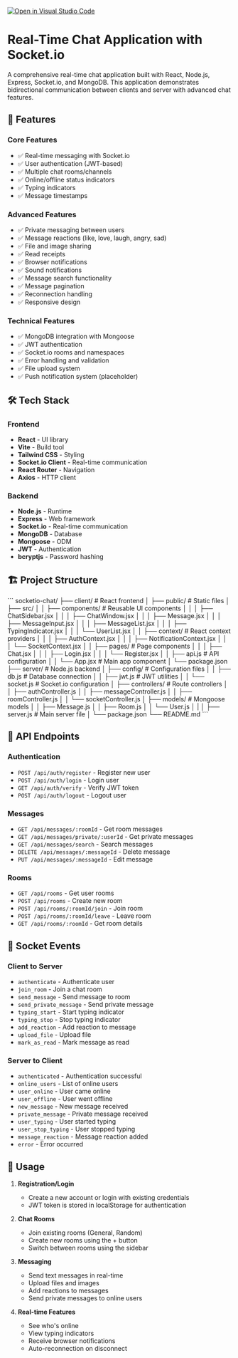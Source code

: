 [![Open in Visual Studio Code](https://classroom.github.com/assets/open-in-vscode-2e0aaae1b6195c2367325f4f02e2d04e9abb55f0b24a779b69b11b9e10269abc.svg)](https://classroom.github.com/online_ide?assignment_repo_id=19951575&assignment_repo_type=AssignmentRepo)

# Real-Time Chat Application with Socket.io

A comprehensive real-time chat application built with React, Node.js, Express, Socket.io, and MongoDB. This application demonstrates bidirectional communication between clients and server with advanced chat features.

## 🚀 Features

### Core Features
- ✅ Real-time messaging with Socket.io
- ✅ User authentication (JWT-based)
- ✅ Multiple chat rooms/channels
- ✅ Online/offline status indicators
- ✅ Typing indicators
- ✅ Message timestamps

### Advanced Features
- ✅ Private messaging between users
- ✅ Message reactions (like, love, laugh, angry, sad)
- ✅ File and image sharing
- ✅ Read receipts
- ✅ Browser notifications
- ✅ Sound notifications
- ✅ Message search functionality
- ✅ Message pagination
- ✅ Reconnection handling
- ✅ Responsive design

### Technical Features
- ✅ MongoDB integration with Mongoose
- ✅ JWT authentication
- ✅ Socket.io rooms and namespaces
- ✅ Error handling and validation
- ✅ File upload system
- ✅ Push notification system (placeholder)

## 🛠️ Tech Stack

### Frontend
- **React** - UI library
- **Vite** - Build tool
- **Tailwind CSS** - Styling
- **Socket.io Client** - Real-time communication
- **React Router** - Navigation
- **Axios** - HTTP client

### Backend
- **Node.js** - Runtime
- **Express** - Web framework
- **Socket.io** - Real-time communication
- **MongoDB** - Database
- **Mongoose** - ODM
- **JWT** - Authentication
- **bcryptjs** - Password hashing


## 🏗️ Project Structure

\`\`\`
socketio-chat/
├── client/                 # React frontend
│   ├── public/            # Static files
│   ├── src/
│   │   ├── components/    # Reusable UI components
│   │   │   ├── ChatSidebar.jsx
│   │   │   ├── ChatWindow.jsx
│   │   │   ├── Message.jsx
│   │   │   ├── MessageInput.jsx
│   │   │   ├── MessageList.jsx
│   │   │   ├── TypingIndicator.jsx
│   │   │   └── UserList.jsx
│   │   ├── context/       # React context providers
│   │   │   ├── AuthContext.jsx
│   │   │   ├── NotificationContext.jsx
│   │   │   └── SocketContext.jsx
│   │   ├── pages/         # Page components
│   │   │   ├── Chat.jsx
│   │   │   ├── Login.jsx
│   │   │   └── Register.jsx
│   │   ├── api.js         # API configuration
│   │   └── App.jsx        # Main app component
│   └── package.json
├── server/                # Node.js backend
│   ├── config/           # Configuration files
│   │   ├── db.js         # Database connection
│   │   ├── jwt.js        # JWT utilities
│   │   └── socket.js     # Socket.io configuration
│   ├── controllers/      # Route controllers
│   │   ├── authController.js
│   │   ├── messageController.js
│   │   ├── roomController.js
│   │   └── socketController.js
│   ├── models/           # Mongoose models
│   │   ├── Message.js
│   │   ├── Room.js
│   │   └── User.js
│   |
│   ├── server.js         # Main server file
│   └── package.json
└── README.md
\`\`\`

## 🔧 API Endpoints

### Authentication
- `POST /api/auth/register` - Register new user
- `POST /api/auth/login` - Login user
- `GET /api/auth/verify` - Verify JWT token
- `POST /api/auth/logout` - Logout user

### Messages
- `GET /api/messages/:roomId` - Get room messages
- `GET /api/messages/private/:userId` - Get private messages
- `GET /api/messages/search` - Search messages
- `DELETE /api/messages/:messageId` - Delete message
- `PUT /api/messages/:messageId` - Edit message

### Rooms
- `GET /api/rooms` - Get user rooms
- `POST /api/rooms` - Create new room
- `POST /api/rooms/:roomId/join` - Join room
- `POST /api/rooms/:roomId/leave` - Leave room
- `GET /api/rooms/:roomId` - Get room details

## 🔌 Socket Events

### Client to Server
- `authenticate` - Authenticate user
- `join_room` - Join a chat room
- `send_message` - Send message to room
- `send_private_message` - Send private message
- `typing_start` - Start typing indicator
- `typing_stop` - Stop typing indicator
- `add_reaction` - Add reaction to message
- `upload_file` - Upload file
- `mark_as_read` - Mark message as read

### Server to Client
- `authenticated` - Authentication successful
- `online_users` - List of online users
- `user_online` - User came online
- `user_offline` - User went offline
- `new_message` - New message received
- `private_message` - Private message received
- `user_typing` - User started typing
- `user_stop_typing` - User stopped typing
- `message_reaction` - Message reaction added
- `error` - Error occurred

## 🎯 Usage

1. **Registration/Login**
   - Create a new account or login with existing credentials
   - JWT token is stored in localStorage for authentication

2. **Chat Rooms**
   - Join existing rooms (General, Random)
   - Create new rooms using the + button
   - Switch between rooms using the sidebar

3. **Messaging**
   - Send text messages in real-time
   - Upload files and images
   - Add reactions to messages
   - Send private messages to online users

4. **Real-time Features**
   - See who's online
   - View typing indicators
   - Receive browser notifications
   - Auto-reconnection on disconnect




